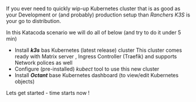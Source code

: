 If you ever need to quickly wip-up Kubernetes cluster that is as good as your Development or (and probably) production setup than *Ranchers K3S* is your go to distribution.

In this Katacoda scenario we will do all of below (and try to do it under 5 min)

* Install ***k3s*** bas Kubernetes (latest release) cluster 
    This cluster comes ready with Matrix server , Ingress Controller (Traefik) and supports Network polices as well
* Configure (pre-installed) *kubect* tool to use this new cluster 
* Install ***Octant*** base Kubernetes dashboard (to view/edit Kubernetes objects)  

Lets get started - time starts now ! 

